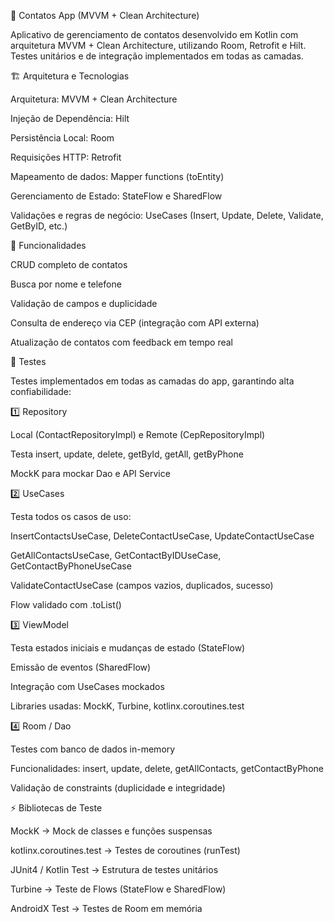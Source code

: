 📱 Contatos App (MVVM + Clean Architecture)

Aplicativo de gerenciamento de contatos desenvolvido em Kotlin com arquitetura MVVM + Clean Architecture, utilizando Room, Retrofit e Hilt. Testes unitários e de integração implementados em todas as camadas.

🏗 Arquitetura e Tecnologias

Arquitetura: MVVM + Clean Architecture

Injeção de Dependência: Hilt

Persistência Local: Room

Requisições HTTP: Retrofit

Mapeamento de dados: Mapper functions (toEntity)

Gerenciamento de Estado: StateFlow e SharedFlow

Validações e regras de negócio: UseCases (Insert, Update, Delete, Validate, GetByID, etc.)

🔹 Funcionalidades

CRUD completo de contatos

Busca por nome e telefone

Validação de campos e duplicidade

Consulta de endereço via CEP (integração com API externa)

Atualização de contatos com feedback em tempo real

🧪 Testes

Testes implementados em todas as camadas do app, garantindo alta confiabilidade:

1️⃣ Repository

Local (ContactRepositoryImpl) e Remote (CepRepositoryImpl)

Testa insert, update, delete, getById, getAll, getByPhone

MockK para mockar Dao e API Service

2️⃣ UseCases

Testa todos os casos de uso:

InsertContactsUseCase, DeleteContactUseCase, UpdateContactUseCase

GetAllContactsUseCase, GetContactByIDUseCase, GetContactByPhoneUseCase

ValidateContactUseCase (campos vazios, duplicados, sucesso)

Flow validado com .toList()

3️⃣ ViewModel

Testa estados iniciais e mudanças de estado (StateFlow)

Emissão de eventos (SharedFlow)

Integração com UseCases mockados

Libraries usadas: MockK, Turbine, kotlinx.coroutines.test

4️⃣ Room / Dao

Testes com banco de dados in-memory

Funcionalidades: insert, update, delete, getAllContacts, getContactByPhone

Validação de constraints (duplicidade e integridade)

⚡ Bibliotecas de Teste

MockK → Mock de classes e funções suspensas

kotlinx.coroutines.test → Testes de coroutines (runTest)

JUnit4 / Kotlin Test → Estrutura de testes unitários

Turbine → Teste de Flows (StateFlow e SharedFlow)

AndroidX Test → Testes de Room em memória
